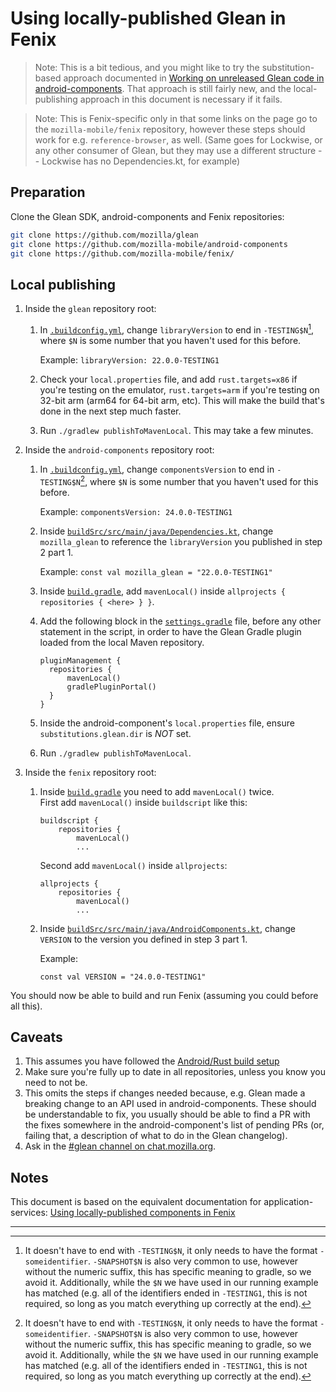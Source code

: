 # Using locally-published Glean in Fenix

> Note: This is a bit tedious, and you might like to try the substitution-based approach documented in
> [Working on unreleased Glean code in android-components](./development-with-android-components.md).
> That approach is still fairly new, and the local-publishing approach in this document is necessary if it fails.

> Note: This is Fenix-specific only in that some links on the page go to the `mozilla-mobile/fenix` repository,
> however these steps should work for e.g. `reference-browser`, as well.
> (Same goes for Lockwise, or any other consumer of Glean, but they may use a different structure -- Lockwise has no Dependencies.kt, for example)

## Preparation

Clone the Glean SDK, android-components and Fenix repositories:

```sh
git clone https://github.com/mozilla/glean
git clone https://github.com/mozilla-mobile/android-components
git clone https://github.com/mozilla-mobile/fenix/
```

## Local publishing


1. Inside the `glean` repository root:
    1. In [`.buildconfig.yml`][glean-yaml], change
       `libraryVersion` to end in `-TESTING$N`[^1],
       where `$N` is some number that you haven't used for this before.

       Example: `libraryVersion: 22.0.0-TESTING1`
    2. Check your `local.properties` file,
       and add `rust.targets=x86` if you're testing on the emulator,
       `rust.targets=arm` if you're testing on 32-bit arm (arm64 for 64-bit arm, etc).
       This will make the build that's done in the next step much faster.
    3. Run `./gradlew publishToMavenLocal`. This may take a few minutes.

2. Inside the `android-components` repository root:
    1. In [`.buildconfig.yml`][android-components-yaml], change
       `componentsVersion` to end in `-TESTING$N`[^1],
       where `$N` is some number that you haven't used for this before.

       Example: `componentsVersion: 24.0.0-TESTING1`
    2. Inside [`buildSrc/src/main/java/Dependencies.kt`][android-components-deps],
       change `mozilla_glean` to reference the `libraryVersion` you published in step 2 part 1.

       Example: `const val mozilla_glean = "22.0.0-TESTING1"`

    3. Inside [`build.gradle`][android-components-build-gradle], add
       `mavenLocal()` inside `allprojects { repositories { <here> } }`.

    4. Add the following block in the [`settings.gradle`](https://github.com/mozilla-mobile/android-components/blob/d67f83af679a2e847e5bd284ea4a30b412403241/settings.gradle#L7) file, before any other statement in the script, in order to have the Glean Gradle plugin loaded from the local Maven repository.
       ```
       pluginManagement {
         repositories {
             mavenLocal()
             gradlePluginPortal()
         }
       }
       ```

    5. Inside the android-component's `local.properties` file, ensure
       `substitutions.glean.dir` is *NOT* set.

    6. Run `./gradlew publishToMavenLocal`.

3. Inside the `fenix` repository root:
    1. Inside [`build.gradle`][fenix-build-gradle] you need to add `mavenLocal()` twice.  
       First add `mavenLocal()` inside `buildscript` like this:
       ```
       buildscript {
           repositories {
               mavenLocal()
               ...
       ```

       Second add `mavenLocal()` inside `allprojects`:
       ```
       allprojects {
           repositories {
               mavenLocal()
               ...
       ```

    2. Inside [`buildSrc/src/main/java/AndroidComponents.kt`][fenix-deps], change
       `VERSION` to the version you defined in step 3 part 1.

       Example:
       ```
       const val VERSION = "24.0.0-TESTING1"
       ```

You should now be able to build and run Fenix (assuming you could before all this).

## Caveats

1. This assumes you have followed the [Android/Rust build setup](setup-android-build-environment.md)
2. Make sure you're fully up to date in all repositories, unless you know you need to not be.
3. This omits the steps if changes needed because, e.g. Glean made a breaking change to an API used in android-components.
   These should be understandable to fix, you usually should be able to find a PR with the fixes somewhere in the android-component's list of pending PRs
   (or, failing that, a description of what to do in the Glean changelog).
4. Ask in the [#glean channel on chat.mozilla.org](https://chat.mozilla.org/#/room/#glean:mozilla.org).

## Notes

This document is based on the equivalent documentation for application-services:
[Using locally-published components in Fenix](https://github.com/mozilla/application-services/blob/HEAD/docs/howtos/locally-published-components-in-fenix.md)

---

[^1]: It doesn't have to end with `-TESTING$N`, it only needs to have the format `-someidentifier`.
`-SNAPSHOT$N` is also very common to use, however without the numeric suffix, this has specific meaning to gradle,
so we avoid it.
Additionally, while the `$N` we have used in our running example has matched
(e.g. all of the identifiers ended in `-TESTING1`, this is not required, so long as you match everything up correctly at the end).

[glean-yaml]: https://github.com/mozilla/glean/blob/main/.buildconfig.yml#L1
[android-components-yaml]: https://github.com/mozilla-mobile/android-components/blob/HEAD/.buildconfig.yml#L1
[android-components-deps]: https://github.com/mozilla-mobile/android-components/blob/50a2f28027f291bf1c6056d42b55e75ba3c050db/buildSrc/src/main/java/Dependencies.kt#L32
[android-components-build-gradle]: https://github.com/mozilla-mobile/android-components/blob/b98206cf8de818499bdc87c00de942a41f8aa2fb/build.gradle#L28
[fenix-build-gradle]: https://github.com/mozilla-mobile/fenix/blob/c21b41c1b23e6e25e0b5a8392f0c6dcb5ad25473/build.gradle#L5
[fenix-deps]: https://github.com/mozilla-mobile/fenix/blob/c21b41c1b23e6e25e0b5a8392f0c6dcb5ad25473/buildSrc/src/main/java/AndroidComponents.kt#L6
